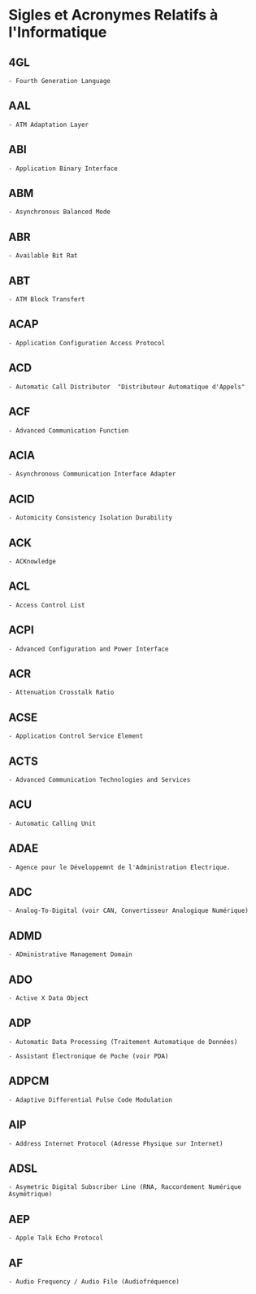 # **Sigles et Acronymes Relatifs à l'Informatique**

## **4GL**

    - Fourth Generation Language

## **AAL**

    - ATM Adaptation Layer

## **ABI**

    - Application Binary Interface

 ## **ABM**

    - Asynchronous Balanced Mode

 ## **ABR**

    - Available Bit Rat

 ## **ABT**

    - ATM Block Transfert

## **ACAP**

    - Application Configuration Access Protocol

## **ACD**

    - Automatic Call Distributor  "Distributeur Automatique d'Appels"

## **ACF**

    - Advanced Communication Function

## **ACIA**

    - Asynchronous Communication Interface Adapter

## **ACID**

    - Automicity Consistency Isolation Durability

## **ACK**

    - ACKnowledge

## **ACL**

    - Access Control List

## **ACPI**

    - Advanced Configuration and Power Interface

## **ACR**

    - Attenuation Crosstalk Ratio

## **ACSE**

    - Application Control Service Element

## **ACTS**

    - Advanced Communication Technologies and Services

## **ACU**

    - Automatic Calling Unit

## **ADAE**

    - Agence pour le Développemnt de l'Administration Electrique.

## **ADC**

    - Analog-To-Digital (voir CAN, Convertisseur Analogique Numérique)

## **ADMD**

    - ADministrative Management Domain

## **ADO**

    - Active X Data Object

## **ADP**

    - Automatic Data Processing (Traitement Automatique de Données)

    - Assistant Électronique de Poche (voir PDA)

## **ADPCM**

    - Adaptive Differential Pulse Code Modulation 

## **AIP**

    - Address Internet Protocol (Adresse Physique sur Internet)

## **ADSL**

    - Asymetric Digital Subscriber Line (RNA, Raccordement Numérique Asymétrique)

## **AEP**

    - Apple Talk Echo Protocol

## **AF**

    - Audio Frequency / Audio File (Audiofréquence)

